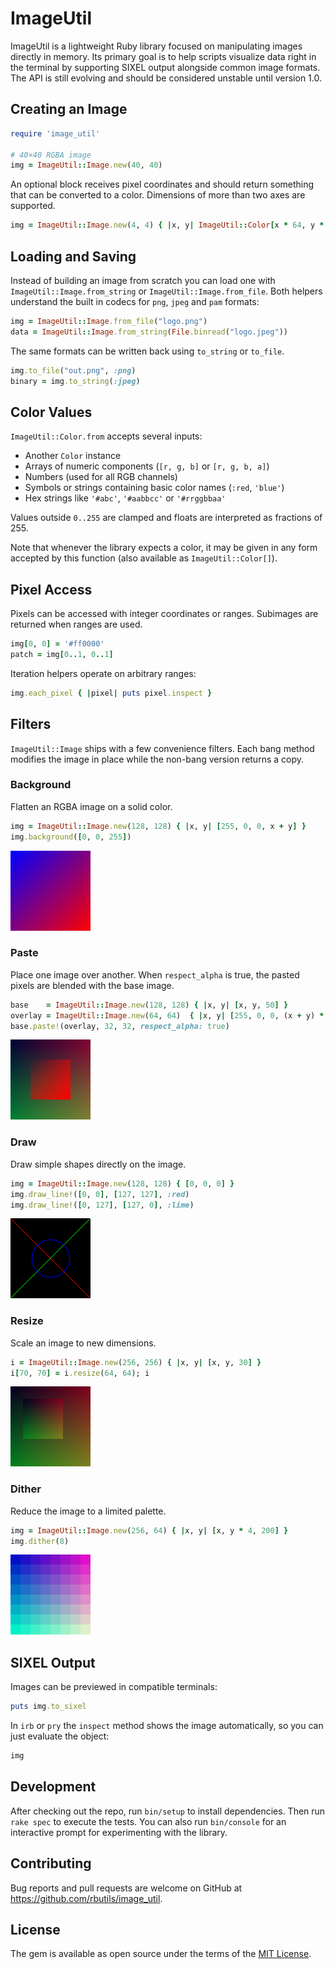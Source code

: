 # ImageUtil

ImageUtil is a lightweight Ruby library focused on manipulating images directly in memory. Its primary goal is to help scripts visualize data right in the terminal by supporting SIXEL output alongside common image formats. The API is still evolving and should be considered unstable until version 1.0.

## Creating an Image

```ruby
require 'image_util'

# 40×40 RGBA image
img = ImageUtil::Image.new(40, 40)
```

An optional block receives pixel coordinates and should return something that can be converted to a color. Dimensions of more than two axes are supported.

```ruby
img = ImageUtil::Image.new(4, 4) { |x, y| ImageUtil::Color[x * 64, y * 64, 0] }
```

## Loading and Saving

Instead of building an image from scratch you can load one with
`ImageUtil::Image.from_string` or `ImageUtil::Image.from_file`.
Both helpers understand the built in codecs for `png`, `jpeg` and `pam`
formats:

```ruby
img = ImageUtil::Image.from_file("logo.png")
data = ImageUtil::Image.from_string(File.binread("logo.jpeg"))
```

The same formats can be written back using `to_string` or `to_file`.

```ruby
img.to_file("out.png", :png)
binary = img.to_string(:jpeg)
```

## Color Values

`ImageUtil::Color.from` accepts several inputs:

- Another `Color` instance
- Arrays of numeric components (`[r, g, b]` or `[r, g, b, a]`)
- Numbers (used for all RGB channels)
- Symbols or strings containing basic color names (`:red`, `'blue'`)
- Hex strings like `'#abc'`, `'#aabbcc'` or `'#rrggbbaa'`

Values outside `0..255` are clamped and floats are interpreted as fractions of 255.

Note that whenever the library expects a color, it may be given in any form accepted by this function (also available as `ImageUtil::Color[]`).

## Pixel Access

Pixels can be accessed with integer coordinates or ranges. Subimages are returned when ranges are used.

```ruby
img[0, 0] = '#ff0000'
patch = img[0..1, 0..1]
```

Iteration helpers operate on arbitrary ranges:

```ruby
img.each_pixel { |pixel| puts pixel.inspect }
```

## Filters

`ImageUtil::Image` ships with a few convenience filters. Each bang method
modifies the image in place while the non-bang version returns a copy.

### Background

Flatten an RGBA image on a solid color.

```ruby
img = ImageUtil::Image.new(128, 128) { |x, y| [255, 0, 0, x + y] }
img.background([0, 0, 255])
```

![Background example](docs/samples/background.png)

### Paste

Place one image over another. When `respect_alpha` is true, the pasted pixels are
blended with the base image.

```ruby
base    = ImageUtil::Image.new(128, 128) { |x, y| [x, y, 50] }
overlay = ImageUtil::Image.new(64, 64)  { |x, y| [255, 0, 0, (x + y) * 2] }
base.paste!(overlay, 32, 32, respect_alpha: true)
```

![Paste example](docs/samples/paste.png)

### Draw

Draw simple shapes directly on the image.

```ruby
img = ImageUtil::Image.new(128, 128) { [0, 0, 0] }
img.draw_line!([0, 0], [127, 127], :red)
img.draw_line!([0, 127], [127, 0], :lime)
```

![Draw example](docs/samples/draw.png)

### Resize

Scale an image to new dimensions.

```ruby
i = ImageUtil::Image.new(256, 256) { |x, y| [x, y, 30] }
i[70, 70] = i.resize(64, 64); i
```

![Resize example](docs/samples/resize.png)

### Dither

Reduce the image to a limited palette.

```ruby
img = ImageUtil::Image.new(256, 64) { |x, y| [x, y * 4, 200] }
img.dither(8)
```

![Dither example](docs/samples/dither.png)

## SIXEL Output

Images can be previewed in compatible terminals:

```ruby
puts img.to_sixel
```

In `irb` or `pry` the `inspect` method shows the image automatically, so you can
just evaluate the object:

```ruby
img
```


## Development

After checking out the repo, run `bin/setup` to install dependencies. Then run
`rake spec` to execute the tests. You can also run `bin/console` for an
interactive prompt for experimenting with the library.

## Contributing

Bug reports and pull requests are welcome on GitHub at
<https://github.com/rbutils/image_util>.

## License

The gem is available as open source under the terms of the
[MIT License](https://opensource.org/licenses/MIT).
